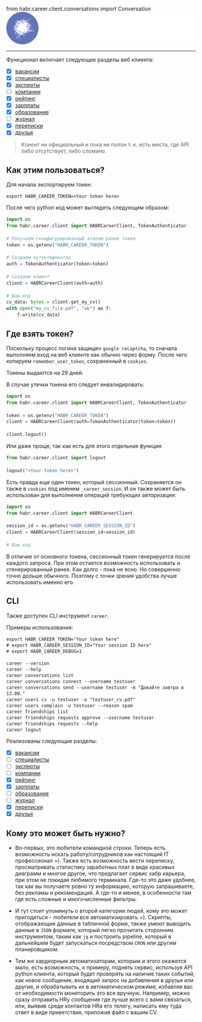 from habr.career.client.conversations import Conversation![](logos/logo.svg)

---

Функционал включает следующие разделы веб клиента:
- [x] [вакансии](https://career.habr.com/vacancies)
- [x] [специалисты](https://career.habr.com/resumes)
- [x] [эксперты](https://career.habr.com/experts)
- [ ] [компании](https://career.habr.com/companies)
- [x] [рейтинг](https://career.habr.com/companies/ratings)
- [x] [зарплаты](https://career.habr.com/salaries)
- [x] [образование](https://career.habr.com/courses)
- [ ] [журнал](https://career.habr.com/journal)
- [x] [переписки](https://career.habr.com/conversations)
- [x] [друзья](https://career.habr.com/x55aah/friends)

> Клиент не официальный и пока не полон т. к. есть места, где API 
> либо отсутствует, либо сломано.

## Как этим пользоваться?

Для начала экспортируем токен:
```shell
export HABR_CAREER_TOKEN=<Your token here>
```
После чего python код может выглядеть следующим образом:
```python
import os
from habr.career.client import HABRCareerClient, TokenAuthenticator

# Получаем сконфигурированный этапом ранее токен
token = os.getenv("HABR_CAREER_TOKEN")

# Создаем аутентификатор
auth = TokenAuthenticator(token=token)

# Создаем клиент
client = HABRCareerClient(auth=auth)

# Ваш код
cv_data: bytes = client.get_my_cv()
with open("my_cv_file.pdf", "wb") as f:
    f.write(cv_data)
```

## Где взять токен?

Поскольку процесс логина защищен `google recaptcha`, то сначала выполняем вход
на веб клиенте как обычно через форму. После чего копируем `remember_user_token`, 
сохраненный в `cookies`.

Токены выдаются на 29 дней.

В случае утечки токена его следует инвалидировать:
```python
import os
from habr.career.client import HABRCareerClient, TokenAuthenticator

token = os.getenv("HABR_CAREER_TOKEN")
client = HABRCareerClient(auth=TokenAuthenticator(token=token))

client.logout()
```
Или даже проще, так как есть для этого отдельная функция:
```python
from habr.career.client import logout

logout("<Your token here>")
```

Есть правда еще один токен, который сессионный.
Сохраняется он также в `cookies` под именем `_career_session`.
И он также может быть использован для выполнения операций требующих авторизации:

```python
import os
from habr.career.client import HABRCareerClient

session_id = os.getenv("HABR_CAREER_SESSION_ID")
client = HABRCareerClient(session_id=session_id)

# Ваш код
```

В отличие от основного токена, сессионный токен генерируется после каждого запроса.
При этом остается возможность использовать и сгенерированный ранее. Как долго - пока не ясно.
Но совершенно точно дольше обычного. Поэтому с точки зрения удобства лучше использовать
именно его.

## CLI

Также доступен CLI инструмент `career`.

Примеры использования:
```shell
export HABR_CAREER_TOKEN="Your token here"
# export HABR_CAREER_SESSION_ID="Your session ID here"
# export HABR_CAREER_DEBUG=1

career --version
career --help
career conversations list
career conversations connect --username testuser
career conversations send --username testuser -m "Давайте завтра в 13.00."
career users cv -u testuser -o "testuser_cv.pdf"
career users complain -u testuser --reason spam
career friendships list
career friendships requests approve --username testuser
career friendships requests --help
career logout
```

Реализованы следующие разделы:
- [x] [вакансии](https://career.habr.com/vacancies)
- [ ] [специалисты](https://career.habr.com/resumes)
- [ ] [эксперты](https://career.habr.com/experts)
- [ ] [компании](https://career.habr.com/companies)
- [x] [рейтинг](https://career.habr.com/companies/ratings)
- [x] [зарплаты](https://career.habr.com/salaries)
- [ ] [образование](https://career.habr.com/courses)
- [ ] [журнал](https://career.habr.com/journal)
- [x] [переписки](https://career.habr.com/conversations)
- [x] [друзья](https://career.habr.com/x55aah/friends)

## Кому это может быть нужно?

- Во-первых, это любители командной строки.
Теперь есть возможность искать работу/сотрудников как настоящий IT профессионал =).
Также есть возможность вести переписку, просматривать статистику заработных плат
в виде красивых диаграмм и многое другое, что предлагает сервис хабр карьера,
при этом не покидая любимого терминала. Где-то это даже удобнее, так как
вы получаете ровно ту информацию, которую запрашиваете, без рекламы и рекомендаций.
А где-то и менее, в особенности там где есть сложные и многочисленные фильтры.


- И тут стоит упомянуть о второй категории людей, кому это может пригодиться - 
любители все автоматизировать =). Скрипты, отображающие данные в табличной
форме, также умеют выводить данные в `JSON` формате, который легко прочитать
сторонним инструментом, таким как `jq` и построить pipeline, который в дальнейшем 
будет запускаться посредством `CRON` или другим планировщиком.


- Тем же хардкорным автоматизаторам, которым и этого окажется мало, есть возможность,
к примеру, поднять сервис, используя API python клиента, который будет проверять на наличие таких
событий, как новое сообщение, входящий запрос на добавления в друзья или другие,
и обрабатывать их в автоматическом режиме, избавляя вас от необходимости мониторить это все вручную.
Например, можно сразу отправить HRу сообщение где лучше всего с вами связаться, или, выявив среди
контактов HRа его телегу, написать ему туда ответ в виде приветствия, приложив файл с вашим CV.